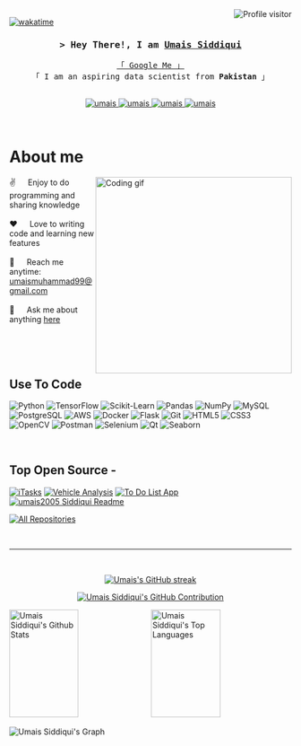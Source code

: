 <!--
<h2 align="center">
  Welcome to Umais Siddiqui World!
  <img src="https://media.giphy.com/media/hvRJCLFzcasrR4ia7z/giphy.gif" width="28">
</h2>
-->

<!--
<p align="center">
  <a href="https://github.com/umais"><img src="https://readme-typing-svg.herokuapp.com/?lines=Self%20Taught%20Programmer;Front%20End%20Developer;1.5%2B%20years%20of%20coding%20experience;Always%20learning%20new%20things&center=true&width=380&height=45"></a>
</p>

 -->

<a href="https://komarev.com/ghpvc/?username=umais">
  <img align="right" src="https://komarev.com/ghpvc/?username=umais&label=Visitors&color=0e75b6&style=flat" alt="Profile visitor" />
</a>


[![wakatime](https://wakatime.com/badge/user/eebb3dd8-d9b2-40de-9b88-6fd6cac99dbc.svg)](https://wakatime.com/@eebb3dd8-d9b2-40de-9b88-6fd6cac99dbc)

<!-- Intro  -->
<h3 align="center">
        <samp>&gt; Hey There!, I am
                <b><a target="_blank" href="https://github.com/umais2005">Umais Siddiqui</a></b>
        </samp>
</h3>


<p align="center"> 
  <samp>
    <a href="https://www.google.com/search?q=Umais+Siddiqui">「 Google Me 」</a>
    <br>
    「 I am an aspiring data scientist from <b>Pakistan</b> 」
    <br>
    <br>
  </samp>
</p>

<p align="center">
 <a href="https://umais.com" target="blank">
  <img src="https://img.shields.io/badge/Website-DC143C?style=for-the-badge&logo=medium&logoColor=white" alt="umais" />
 </a>
 <a href="https://www.linkedin.com/in/umais-siddiqui-0291a7178" target="_blank">
  <img src="https://img.shields.io/badge/LinkedIn-0077B5?style=for-the-badge&logo=linkedin&logoColor=white" alt="umais"/>
 </a>
 <!-- <a href="https://dev.to/umais" target="_blank">
  <img src="https://img.shields.io/badge/dev.to-0A0A0A?style=for-the-badge&logo=dev.to&logoColor=white" alt="umais" />
 </a> -->
 <a href="https://instagram.com/umaissiddiqui24" target="_blank">
  <img src="https://img.shields.io/badge/Instagram-fe4164?style=for-the-badge&logo=instagram&logoColor=white" alt="umais" />
 </a> 
 <a href="https://www.facebook.com/umais.muhammad.3910" target="_blank">
  <img src="https://img.shields.io/badge/Facebook-20BEFF?&style=for-the-badge&logo=facebook&logoColor=white" alt="umais"  />
  </a> 
</p>
<br />

<!-- About Section -->
 # About me
 
<p>
 <img align="right" width="350" src="/assets/programmer.gif" alt="Coding gif" />
  
 ✌️ &emsp; Enjoy to do programming and sharing knowledge <br/><br/>
 ❤️ &emsp; Love to writing code and learning new features<br/><br/>
 📧 &emsp; Reach me anytime: umaismuhammad99@gmail.com<br/><br/>
 💬 &emsp; Ask me about anything [here](https://www.linkedin.com/in/umais-siddiqui-0291a7178)

</p>

<br/>
<br/>
<br/>

## Use To Code

![Python](https://img.shields.io/badge/Python-3776AB?style=for-the-badge&logo=python&logoColor=white)
![TensorFlow](https://img.shields.io/badge/TensorFlow-FF6F00?style=for-the-badge&logo=tensorflow&logoColor=white)
![Scikit-Learn](https://img.shields.io/badge/Scikit_Learn-F7931E?style=for-the-badge&logo=scikit-learn&logoColor=white)
![Pandas](https://img.shields.io/badge/Pandas-150458?style=for-the-badge&logo=pandas&logoColor=white)
![NumPy](https://img.shields.io/badge/NumPy-013243?style=for-the-badge&logo=numpy&logoColor=white)
![MySQL](https://img.shields.io/badge/MySQL-4479A1?style=for-the-badge&logo=mysql&logoColor=white)
![PostgreSQL](https://img.shields.io/badge/PostgreSQL-336791?style=for-the-badge&logo=postgresql&logoColor=white)
![AWS](https://img.shields.io/badge/Amazon_AWS-232F3E?style=for-the-badge&logo=amazon-aws&logoColor=white)
![Docker](https://img.shields.io/badge/Docker-2496ED?style=for-the-badge&logo=docker&logoColor=white)
![Flask](https://img.shields.io/badge/Flask-000000?style=for-the-badge&logo=flask&logoColor=white)
![Git](https://img.shields.io/badge/Git-F05032?style=for-the-badge&logo=git&logoColor=white)
![HTML5](https://img.shields.io/badge/HTML5-E34F26?style=for-the-badge&logo=html5&logoColor=white)
![CSS3](https://img.shields.io/badge/CSS3-1572B6?style=for-the-badge&logo=css3&logoColor=white)
![OpenCV](https://img.shields.io/badge/OpenCV-5C3EE8?style=for-the-badge&logo=opencv&logoColor=white)
![Postman](https://img.shields.io/badge/Postman-FF6C37?style=for-the-badge&logo=postman&logoColor=white)
![Selenium](https://img.shields.io/badge/Selenium-43B02A?style=for-the-badge&logo=selenium&logoColor=white)
![Qt](https://img.shields.io/badge/Qt-41CD52?style=for-the-badge&logo=qt&logoColor=white)
![Seaborn](https://img.shields.io/badge/Seaborn-3776AB?style=for-the-badge&logo=seaborn&logoColor=white)

<br/>

## Top Open Source -
[![iTasks](https://github-readme-stats.vercel.app/api/pin/?username=umais&repo=itasks&border_color=7F3FBF&bg_color=0D1117&title_color=C9D1D9&text_color=8B949E&icon_color=7F3FBF)](https://github.com/umais/itasks)
[![Vehicle Analysis](https://github-readme-stats.vercel.app/api/pin/?username=umais2005&repo=urfolio&border_color=7F3FBF&bg_color=0D1117&title_color=C9D1D9&text_color=8B949E&icon_color=7F3FBF)](https://github.com/umais/urfolio)
[![To Do List App](https://github-readme-stats.vercel.app/api/pin/?username=umais2005&repo=web-projects&border_color=7F3FBF&bg_color=0D1117&title_color=C9D1D9&text_color=8B949E&icon_color=7F3FBF)](https://github.com/umais2005/todo-app)
[![umais2005 Siddiqui Readme](https://github-readme-stats.vercel.app/api/pin/?username=umais&repo=umais2005&border_color=7F3FBF&bg_color=0D1117&title_color=C9D1D9&text_color=8B949E&icon_color=7F3FBF)](https://github.com/umais2005/umais2005)

<p align="left">
  <a href="https://github.com/umais2005?tab=repositories" target="_blank"><img alt="All Repositories" title="All Repositories" src="https://img.shields.io/badge/-All%20Repos-2962FF?style=for-the-badge&logo=koding&logoColor=white"/></a>
</p>

<br/>
<hr/>
<br/>

<p align="center">
  <a href="https://github.com/umais2005">
    <img src="https://github-readme-streak-stats.herokuapp.com/?user=umais2005&theme=radical&border=7F3FBF&background=0D1117" alt="Umais's GitHub streak"/>
  </a>
</p>

<p align="center">
  <a href="https://github.com/umais">
    <img src="https://github-profile-summary-cards.vercel.app/api/cards/profile-details?username=umais2005&theme=radical" alt="Umais Siddiqui's GitHub Contribution"/>
  </a>
</p>

<a> 
    <a href="https://github.com/umais"><img alt="Umais Siddiqui's Github Stats" src="https://denvercoder1-github-readme-stats.vercel.app/api?username=umais2005&show_icons=true&count_private=true&theme=react&border_color=7F3FBF&bg_color=0D1117&title_color=F85D7F&icon_color=F8D866" height="192px" width="49.5%"/></a>
  <a href="https://github.com/umais"><img alt="Umais Siddiqui's Top Languages" src="https://denvercoder1-github-readme-stats.vercel.app/api/top-langs/?username=umais2005&langs_count=8&layout=compact&theme=react&border_color=7F3FBF&bg_color=0D1117&title_color=F85D7F&icon_color=F8D866" height="192px" width="49.5%"/></a>
  <br/>
</a>


![Umais Siddiqui's Graph](https://github-readme-activity-graph.vercel.app/graph?username=umais2005&custom_title=Umais%20Siddiqui's%20GitHub%20Activity%20Graph&bg_color=0D1117&color=7F3FBF&line=7F3FBF&point=7F3FBF&area_color=FFFFFF&title_color=FFFFFF&area=true)
